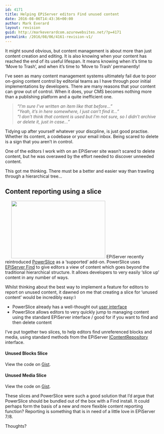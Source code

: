 ```yaml
---
id: 4171
title: Helping EPiServer editors Find unused content
date: 2016-08-06T14:43:36+00:00
author: Mark Everard
layout: revision
guid: http://markeverardcom.azurewebsites.net/?p=4171
permalink: /2016/08/06/4161-revision-v1/
---
```

It might sound obvious, but content management is about more than just content creation and editing. It is also knowing when your content has reached the end of its useful lifespan. It means knowing when it&#8217;s time to &#8216;Move to Trash&#8217;, and when it&#8217;s time to &#8216;Move to Trash&#8217; permanently!

I&#8217;ve seen as many content management systems ultimately fail due to poor on-going content control by editorial teams as I have through poor initial implementations by developers. There are many reasons that your content can grow out of control. When it does, your CMS becomes nothing more than a publishing platform and a quite inefficient one.

> _&#8220;I&#8217;m sure I&#8217;ve written an item like that before&#8230;&#8221;_  
> _&#8220;Yeah, it&#8217;s in here somewhere, I just can&#8217;t find it&#8230;&#8221;_  
> _&#8220;I don&#8217;t think that content is used but I&#8217;m not sure, so I didn&#8217;t archive or delete it, just in case&#8230;&#8221;_

Tidying up after yourself whatever your discpline, is just good practise. Whether its content, a codebase or your email inbox. Being scared to delete is a sign that you aren&#8217;t in control.

One of the editors I work with on an EPiServer site wasn&#8217;t scared to delete content, but he was overawed by the effort needed to discover unneeded content.

This got me thinking. There must be a better and easier way than trawling through a hierarchical tree&#8230;

## Content reporting using a slice

<img class=" wp-image-4562 size-full alignright" style="margin-left: 20px;" src="http://www.markeverard.com/wp-content/uploads/2015/03/usused-content-slice1.png" alt="" width="307" height="188" srcset="http://www.markeverard.com/wp-content/uploads/2015/03/usused-content-slice1-300x184.png 300w, http://www.markeverard.com/wp-content/uploads/2015/03/usused-content-slice1.png 307w" sizes="(max-width: 307px) 100vw, 307px" /> EPiServer recently reintroduced <a title="Re-introducing PowerSlice for EPiServer CMS" href="http://world.episerver.com/articles/items/re-introducing-powerslice-for-episerver-cms/" target="_blank">PowerSlice</a> as a &#8216;supported&#8217; add-on. PowerSlice uses <a title="EPiServer Find. Advanced Search Made Easy" href="http://find.episerver.com/" target="_blank">EPiServer Find</a> to give editors a view of content which goes beyond the traditional hierarchical structure. It allows developers to very easily &#8216;slice up&#8217; content in any number of ways.

Whilst thinking about the best way to implement a feature for editors to report on unused content, it dawned on me that creating a slice for &#8216;unused content&#8217; would be incredibly easy<img src="http://www.markeverard.com/wp-includes/images/smilies/simple-smile.png" alt=":)" class="wp-smiley" style="height: 1em; max-height: 1em;" /> 

  * PowerSlice already has a well-thought out <a title="PowerSlice demo video on YouTube" href="https://www.youtube.com/watch?v=vaGZGpQB394" target="_blank">user interface</a>
  * PowerSlice allows editors to very quickly jump to managing content using the standard EPiServer interface / good for if you want to find and then delete content

I&#8217;ve put together two slices, to help editors find unreferenced blocks and media, using standard methods from the EPiServer <a title="EPiServer IContentRepository SDK" href="http://world.episerver.com/documentation/Class-library/?documentId=cms/7/7df6647c-0343-7aee-b8a4-36ee761ae397" target="_blank">IContentRepository</a> interface.

#### Unused Blocks Slice

<div class="oembed-gist">
  <noscript>
    View the code on <a href="https://gist.github.com/markeverard/84754f0c64e18d6bd238">Gist</a>.
  </noscript>
</div>

#### Unused Media Slice

<div class="oembed-gist">
  <noscript>
    View the code on <a href="https://gist.github.com/markeverard/7605620426bbb9599a73">Gist</a>.
  </noscript>
</div>

These slices and PowerSlice were such a good solution that I&#8217;d argue that PowerSlice should be bundled out of the box with a Find install. It could perhaps form the basis of a new and more flexible content reporting function? Reporting is something that is in need of a little love in EPiServer 7/8.

Thoughts?